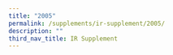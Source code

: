 ```yaml
---
title: "2005"
permalink: /supplements/ir-supplement/2005/
description: ""
third_nav_title: IR Supplement
---
```

